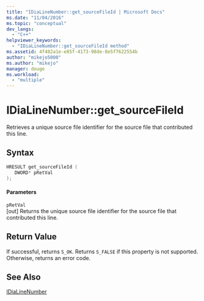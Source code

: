 ```yaml
---
title: "IDiaLineNumber::get_sourceFileId | Microsoft Docs"
ms.date: "11/04/2016"
ms.topic: "conceptual"
dev_langs: 
  - "C++"
helpviewer_keywords: 
  - "IDiaLineNumber::get_sourceFileId method"
ms.assetid: 4f482a1e-e85f-4173-98de-8e5f7622554b
author: "mikejo5000"
ms.author: "mikejo"
manager: douge
ms.workload: 
  - "multiple"
---
```

# IDiaLineNumber::get_sourceFileId
Retrieves a unique source file identifier for the source file that contributed this line.  
  
## Syntax  
  
```C++  
HRESULT get_sourceFileId (   
   DWORD* pRetVal  
);  
```  
  
#### Parameters  
 `pRetVal`  
 [out] Returns the unique source file identifier for the source file that contributed this line.  
  
## Return Value  
 If successful, returns `S_OK`. Returns `S_FALSE` if this property is not supported. Otherwise, returns an error code.  
  
## See Also  
 [IDiaLineNumber](../../debugger/debug-interface-access/idialinenumber.md)